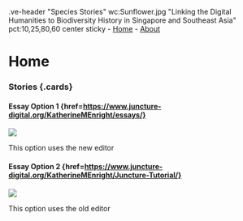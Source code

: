 .ve-header "Species Stories" wc:Sunflower.jpg "Linking the Digital Humanities to Biodiversity History in Singapore and Southeast Asia" pct:10,25,80,60 center sticky
    - [Home](/)
    - [About](/about)
    
 # Home

### Stories {.cards}

#### Essay Option 1 {href=https://www.juncture-digital.org/KatherineMEnright/essays/}

![](https://iiif.juncture-digital.org/thumbnail/wc:Canterbury_-_lavatory_tower03b.jpg)

This option uses the new editor

#### Essay Option 2 {href=https://www.juncture-digital.org/KatherineMEnright/Juncture-Tutorial/}

![](https://iiif.juncture-digital.org/thumbnail/wc:Augustine_Abbey.jpg)

This option uses the old editor
